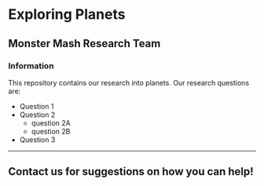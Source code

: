 # Exploring Planets

## Monster Mash Research Team

### Information

This repository contains our research into planets.  Our research questions are:
* Question 1
* Question 2
  - question 2A
  - question 2B
* Question 3

---
Contact us for suggestions on how you can help!
---
